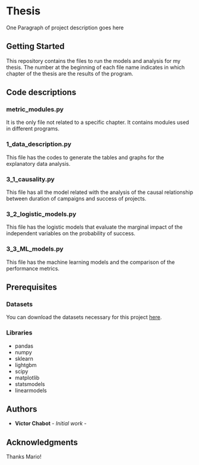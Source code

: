 # Thesis

One Paragraph of project description goes here

## Getting Started

This repository contains the files to run the models and analysis for my thesis. The number at the beginning of each file name indicates in which chapter of the thesis are the results of the program.


## Code descriptions

### metric_modules.py
It is the only file not related to a specific chapter. It contains modules used in different programs.

### 1_data_description.py
This file has the codes to generate the tables and graphs for the explanatory data analysis.


### 3_1_causality.py
This file has all the model related with the analysis of the causal relationship between duration of campaigns and success of projects.

### 3_2_logistic_models.py
This file has the logistic models that evaluate the marginal impact of the independent variables on the probability of success.

### 3_3_ML_models.py
This file has the machine learning models and the comparison of the performance metrics.


## Prerequisites

### Datasets
You can download the datasets necessary for this project [here](https://drive.google.com/open?id=1RKA0iTNlEOFgg9uWKZSMRyNvNx7pwoO-). 

### Libraries

- pandas
- numpy
- sklearn
- lightgbm
- scipy
- matplotlib
- statsmodels
- linearmodels


## Authors

* **Victor Chabot** - *Initial work* -

## Acknowledgments

Thanks Mario!
